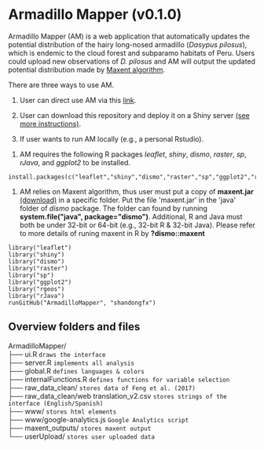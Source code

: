 Armadillo Mapper (v0.1.0)
=========================

Armadillo Mapper (AM) is a web application that automatically updates
the potential distribution of the hairy long-nosed armadillo (*Dasypus
pilosus*), which is endemic to the cloud forest and subparamo habitats
of Peru. Users could upload new observations of *D. pilosus* and AM will
output the updated potential distribution made by [Maxent
algorithm](version%203.3.3k;%20https://biodiversityinformatics.amnh.org/open_source/maxent/).

There are three ways to use AM.

1.  User can direct use AM via this
    [link](http://armadillomapper.fengxiao.info).

2.  User can download this repository and deploy it on a Shiny server
    [(see more instructions)](https://shiny.rstudio.com/deploy/).

3.  If user wants to run AM locally (e.g., a personal Rstudio).

<!-- -->

1.  AM requires the following R packages *leaflet*, *shiny*, *dismo*,
    *raster*, *sp*, *rJava*, and *ggplot2* to be installed.

<!-- -->

    install.packages(c("leaflet","shiny","dismo","raster","sp","ggplot2","rgeos","rJava"))

1.  AM relies on Maxent algorithm, thus user must put a copy of
    **maxent.jar**
    [(download)](https://github.com/mrmaxent/Maxent/tree/master/ArchivedReleases/3.3.3k)
    in a specific folder. Put the file 'maxent.jar' in the 'java' folder
    of *dismo* package. The folder can found by running
    **system.file("java", package="dismo")**. Additional, R and Java
    must both be under 32-bit or 64-bit (e.g., 32-bit R & 32-bit Java).
    Please refer to more details of runing maxent in R by
    **?dismo::maxent**

<!-- -->

    library("leaflet")
    library("shiny")
    library("dismo")
    library("raster")
    library("sp")
    library("ggplot2")
    library("rgeos")
    library("rJava")
    runGitHub("ArmadilloMapper", "shandongfx")

Overview folders and files
------------------------------------------

ArmadilloMapper/  
├── ui.R `draws the interface`  
├── server.R `implements all analysis`  
├── global.R `defines languages & colors`  
├── internalFunctions.R            `defines functions for variable selection`   
├── raw\_data\_clean/ `stores data of Feng et al. (2017)`  
├── raw\_data\_clean/web translation\_v2.csv
`stores strings of the interface (English/Spanish)`  
├── www/ `stores html elements`  
├── www/google-analytics.js `Google Analytics script`  
├── maxent\_outputs/ `stores maxent output`  
└── userUpload/ `stores user uploaded data`
